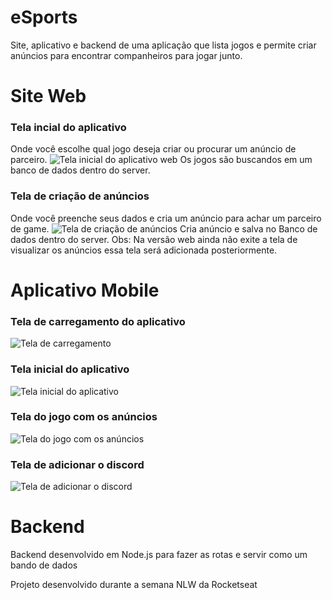 # eSports
Site, aplicativo e backend de uma aplicação que lista jogos e permite criar anúncios para encontrar companheiros para jogar junto.
# Site Web
### Tela incial do aplicativo
Onde você escolhe qual jogo deseja criar ou procurar um anúncio de parceiro.
![Tela inicial do aplicativo web](https://github.com/gabrielrguarini/eSports/blob/main/desing/web-landinghomescreen.png?raw=true)
Os jogos são buscandos em um banco de dados dentro do server.
### Tela de criação de anúncios
Onde você preenche seus dados e cria um anúncio para achar um parceiro de game.
![Tela de criação de anúncios](https://github.com/gabrielrguarini/eSports/blob/main/desing/web-publicar%20an%C3%BAncioadsscreen.png?raw=true)
Cria anúncio e salva no Banco de dados dentro do server.
Obs: Na versão web ainda não exite a tela de visualizar os anúncios essa tela será adicionada posteriormente.
# Aplicativo Mobile
### Tela de carregamento do aplicativo
![Tela de carregamento](https://github.com/gabrielrguarini/eSports/blob/main/desing/mobile-splash.png?raw=true)
### Tela inicial do aplicativo
![Tela inicial do aplicativo](https://github.com/gabrielrguarini/eSports/blob/main/desing/mobile-home.png?raw=true)
### Tela do jogo com os anúncios
![Tela do jogo com os anúncios](https://github.com/gabrielrguarini/eSports/blob/main/desing/mobile-ads.png?raw=true)
### Tela de adicionar o discord
![Tela de adicionar o discord](https://github.com/gabrielrguarini/eSports/blob/main/desing/mobile-conected.png?raw=true)
# Backend
Backend desenvolvido em Node.js para fazer as rotas e servir como um bando de dados



Projeto desenvolvido durante a semana NLW da Rocketseat
